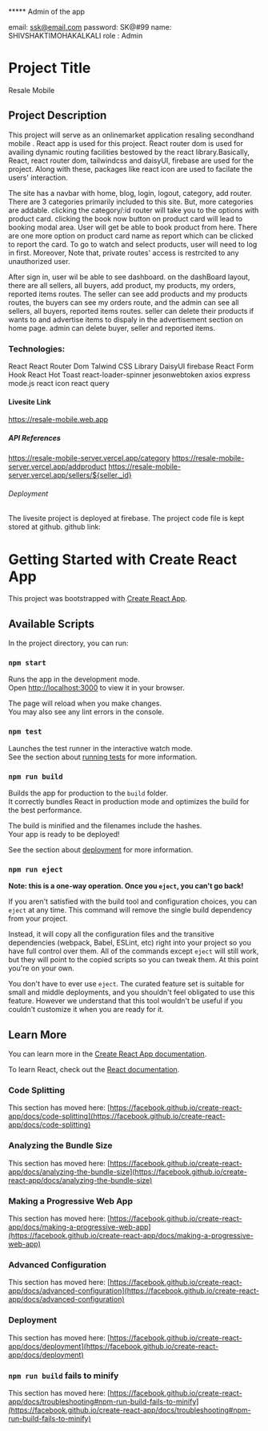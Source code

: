 ***** Admin of the app

email: ssk@email.com
password: SK@#99
name: SHIVSHAKTIMOHAKALKALI
role : Admin

# Project Title

Resale Mobile


## Project Description

This project will serve as an onlinemarket application resaling secondhand mobile . React app is used for this project. React router dom is used for availing dynamic routing facilities bestowed by the react library.Basically, React, react router dom, tailwindcss and daisyUI, firebase are used for the project. Along with these, packages like   react icon are used to facilate the users' interaction.

The site has a navbar with home, blog, login, logout, category, add router. There are 3 categories primarily included to this site. But, more categories are addable. clicking the category/:id router will take you to the options with product card. clicking the book now button on product card will lead to booking modal area. User will get be able to book product from here. There are one more option on product card name as report which can be clicked to report the card. To  go to watch and select products, user will need to log in first. Moreover, Note that, private routes' access is restrcited to any unauthorized user. 

After sign in, user wil be able to see dashboard. on the dashBoard layout, there are all sellers, all buyers, add product, my products, my orders, reported items routes. The seller can see add products and my products routes, the buyers can see my orders route, and the admin can see all sellers, all buyers, reported items routes. seller can delete their products if wants to and advertise items to dispaly in the advertisement section on home page. admin can delete buyer, seller and reported items.

### Technologies:

React
React Router Dom
Talwind CSS Library
DaisyUI
firebase
React Form Hook
React Hot Toast
react-loader-spinner
jesonwebtoken
axios
express
mode.js
react icon
react query

#### Livesite Link

https://resale-mobile.web.app

#####  API References
https://resale-mobile-server.vercel.app/category
https://resale-mobile-server.vercel.app/addproduct
https://resale-mobile-server.vercel.app/sellers/${seller._id}

###### Deployment

The livesite project is deployed at firebase. The project code file is kept stored at github.
github link:









# Getting Started with Create React App

This project was bootstrapped with [Create React App](https://github.com/facebook/create-react-app).

## Available Scripts

In the project directory, you can run:

### `npm start`

Runs the app in the development mode.\
Open [http://localhost:3000](http://localhost:3000) to view it in your browser.

The page will reload when you make changes.\
You may also see any lint errors in the console.

### `npm test`

Launches the test runner in the interactive watch mode.\
See the section about [running tests](https://facebook.github.io/create-react-app/docs/running-tests) for more information.

### `npm run build`

Builds the app for production to the `build` folder.\
It correctly bundles React in production mode and optimizes the build for the best performance.

The build is minified and the filenames include the hashes.\
Your app is ready to be deployed!

See the section about [deployment](https://facebook.github.io/create-react-app/docs/deployment) for more information.

### `npm run eject`

**Note: this is a one-way operation. Once you `eject`, you can't go back!**

If you aren't satisfied with the build tool and configuration choices, you can `eject` at any time. This command will remove the single build dependency from your project.

Instead, it will copy all the configuration files and the transitive dependencies (webpack, Babel, ESLint, etc) right into your project so you have full control over them. All of the commands except `eject` will still work, but they will point to the copied scripts so you can tweak them. At this point you're on your own.

You don't have to ever use `eject`. The curated feature set is suitable for small and middle deployments, and you shouldn't feel obligated to use this feature. However we understand that this tool wouldn't be useful if you couldn't customize it when you are ready for it.

## Learn More

You can learn more in the [Create React App documentation](https://facebook.github.io/create-react-app/docs/getting-started).

To learn React, check out the [React documentation](https://reactjs.org/).

### Code Splitting

This section has moved here: [https://facebook.github.io/create-react-app/docs/code-splitting](https://facebook.github.io/create-react-app/docs/code-splitting)

### Analyzing the Bundle Size

This section has moved here: [https://facebook.github.io/create-react-app/docs/analyzing-the-bundle-size](https://facebook.github.io/create-react-app/docs/analyzing-the-bundle-size)

### Making a Progressive Web App

This section has moved here: [https://facebook.github.io/create-react-app/docs/making-a-progressive-web-app](https://facebook.github.io/create-react-app/docs/making-a-progressive-web-app)

### Advanced Configuration

This section has moved here: [https://facebook.github.io/create-react-app/docs/advanced-configuration](https://facebook.github.io/create-react-app/docs/advanced-configuration)

### Deployment

This section has moved here: [https://facebook.github.io/create-react-app/docs/deployment](https://facebook.github.io/create-react-app/docs/deployment)

### `npm run build` fails to minify

This section has moved here: [https://facebook.github.io/create-react-app/docs/troubleshooting#npm-run-build-fails-to-minify](https://facebook.github.io/create-react-app/docs/troubleshooting#npm-run-build-fails-to-minify)
